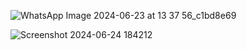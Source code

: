 ![WhatsApp Image 2024-06-23 at 13 37 56_c1bd8e69](https://github.com/qaulants/weather-app/assets/55646152/975a5a28-0765-49e0-bb7a-bbb04a800f5b)

![Screenshot 2024-06-24 184212](https://github.com/qaulants/weather-app/assets/55646152/cbee4d31-5bc8-4400-b0fa-699d53732453)

